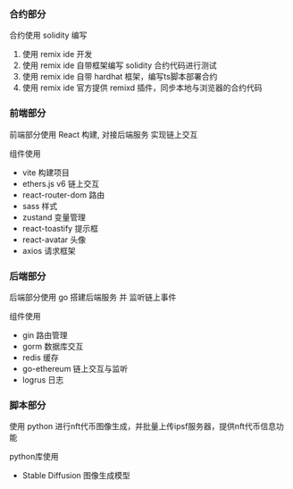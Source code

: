 ### 合约部分

合约使用 solidity 编写
1. 使用 remix ide 开发
2. 使用 remix ide 自带框架编写 solidity 合约代码进行测试
3. 使用 remix ide 自带 hardhat 框架，编写ts脚本部署合约
4. 使用 remix ide 官方提供 remixd 插件，同步本地与浏览器的合约代码

### 前端部分

前端部分使用 React 构建, 对接后端服务 实现链上交互

组件使用
- vite 构建项目
- ethers.js v6 链上交互
- react-router-dom 路由
- sass 样式
- zustand 变量管理
- react-toastify 提示框
- react-avatar 头像
- axios 请求框架

### 后端部分

后端部分使用 go 搭建后端服务 并 监听链上事件

组件使用
- gin 路由管理
- gorm 数据库交互
- redis 缓存
- go-ethereum 链上交互与监听
- logrus 日志

### 脚本部分

使用 python 进行nft代币图像生成，并批量上传ipsf服务器，提供nft代币信息功能

python库使用
- Stable Diffusion 图像生成模型